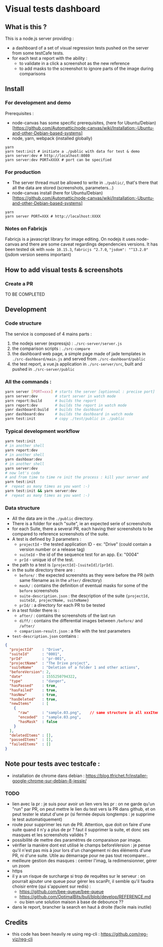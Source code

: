# Visual tests dashboard

## What is this ?
This is a node.js server providing :
- a dashboard of a set of visual regression tests pushed on the server from some testCafe tests.
- for each test a  report with the ability :
  - to validate in a click a screenshot as the new reference
  - to add masks to the screenshot to ignore parts of the image during comparisons

## Install

###  For development and demo
Prerequisites :
* node-canvas has some specific prerequisites, (here for Ubuntu/Debian)[https://github.com/Automattic/node-canvas/wiki/Installation:-Ubuntu-and-other-Debian-based-systems]
* node, yarn, webpack (installed globally)

```shell
yarn
yarn test:init # initiate a ./public with data for test & demo
yarn server:dev # http://localhost:8080
yarn server:dev PORT=XXXX # port can be specified
```
### For production
* The server thread must be allowed to write in `./public/`, that's there that all the data are stored (screenshots, parameters...)
* node-canvas install (here for Ubuntu/Debian)[https://github.com/Automattic/node-canvas/wiki/Installation:-Ubuntu-and-other-Debian-based-systems]
```shell
yarn
yarn server PORT=XXX # http://localhost:XXXX
```


### Notes on Fabricjs
Fabricjs is a javascript library for image editing. On nodejs it uses node-canvas and there are some caveat regardings dependencies versions. It has been tested ok with `node 10.15.3`, `fabricjs ^2.7.0`, `"jsdom": "^13.2.0"` (jsdom version seems important)


## How to add visual tests & screenshots

### Create a PR
TO BE COMPLETED


## Development

### Code structure
The service is composed of 4 mains parts :
1. the nodejs server (expressjs) : `./src-server/server.js`
2. the comparison scripts : `./src-compare`
3. the dashboard web page, a simple page made of jade templates in `./src-dashboard/main.js` and served from `./src-dashboard/public`
4. the test report, a vue.js application in `./src-server/src`, built and pushed in `./src-server/public`


### All the commands :
```bash
yarn server [PORT=xxx] # starts the server [optionnal : precise port]
yarn server:dev        # start server in watch mode
yarn report:build      # builds the report
yarn report:dev        # builds the report in watch mode
yanr dashboard:build   # builds the dashboard
yanr dashboard:dev     # builds the dashboard in watch mode
yarn test:init         # copy ./test/public in ./public
```

### Typical development workflow
```bash
yarn test:init
# in another shell
yarn report:dev
# in another shell
yarn dashboar:dev
# in another shell
yarn server:dev
# now let's code
# and from time to time re init the process : kill your server and
yarn test:init
#  repeat as many times as you want :-)
yarn test:init && yarn server:dev
#  repeat as many times as you want :-)
```

### Data structure
- All the data are in the `./public` directory.
- There is a folder for each "suite", ie an expected serie of screenshots
- for each Suite, there a several PR, each having their screenshots to be compared to reference screenshots of the suite.
- A test is defined by 3 parameters :
  - `projectId` - the tested application ID - ex: "Drive" (could contain a version number or a release tag)
  - `suiteId` - the id of the sequence test for an app. Ex: "0004"
  - `prId` - unique id of the test.
- the path to a test is `[projectId]-[suiteId]/[prId]`.
- in the suite directory there are :
  - `before/` : the expected screenshts as they were before the PR (with same filename as in the `after/` directory)
  - `mask/` : contains the definition of eventual masks for some of the `before` screenshots
  - `suite-description.json` : the description of the suite `{projectId, suiteId, projectName, suiteName}`
  - `prId/` : a directory for each PR to be tested
- in a test folder there is :
  - `after/` : contains the screenshots of the last run
  - `diff/` : contains the differential images between `/before/` and `/after/`
  - `comparison-result.json` : a file with the test parameters
- `test-description.json` contains :
```JSON
{
  "projectId"    : "Drive",
  "suiteId"      : "0001",
  "prId"         : "pr-001",
  "projectName"  : "The Drive project",
  "suiteName"    : "Deletion of a folder 1 and other actions",
  "beforeVersion": 2,
  "date"         : 1555250794322,
  "type"         : "danger",
  "hasPassed"    : true,
  "hasFailed"    : true,
  "hasNew"       : true,
  "hasDeleted"   : true,
  "newItems"     : [
    {
      "raw"      : "sample.03.png",    // same structure in all xxxItems arrays
      "encoded"  : "sample.03.png",
      "hasMask"  : false
    }
  ],
  "deletedItems" : [],
  "passedItems"  : [],
  "failedItems"  : []
}
```

## Note pour tests avec testcafe :
- installation de chrome dans debian : https://blog.tfrichet.fr/installer-google-chrome-sur-debian-8-jessie/


### TODO
* lien avec la pr : je suis pour avoir un lien vers les pr : on ne garde qu'un "run" par PR, on peut mettre le lien du test vers la PR dans github, et on peut tester le statut d'une pr (si fermée depuis longtemps : je supprime le test automatiquement)
* route pour supprimer les run de PR. Attention, que doit on faire d'une suite quand il n'y a plus de pr ? faut il supprimer la suite, et donc ses masques et les screenshots validés ?
* possibilité de mettre des paramètres de comparaison par image.
* vérifier la manière dont est utilisé le champs beforeVersion : je pense qu'il n'est pas mis à jour lors d'un changement ni des éléments d'une PR, ni d'une suite. Utile au démarrage pour ne pas tout recomparer...
* meilleure gestion des masques : centrer l'imag, la redimensionner, gérer un zoom
* https
* il y a un risque de surcharge si trop de requêtes sur le serveur : on pourrait ajouter une queue pour gérer les scanPr, il semble qu'il faudra choisir entre (qui s'appuient sur redis) :
  - https://github.com/bee-queue/bee-queue
  - https://github.com/OptimalBits/bull/blob/develop/REFERENCE.md
  - ou bien une solution maison à base de debounce ??
* dans le report, brancher la search en haut à droite (facile mais inutile)


## Credits
* this code has been heavily re using reg-cli : https://github.com/reg-viz/reg-cli
